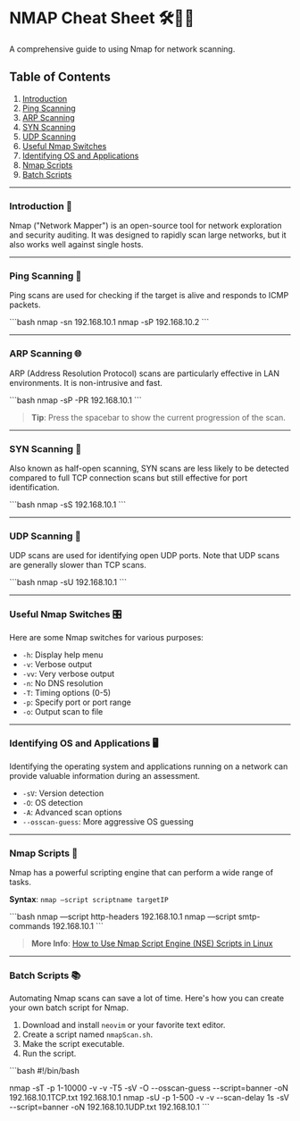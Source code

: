 # NMAP Cheat Sheet 🛠️👨‍💻

A comprehensive guide to using Nmap for network scanning.

## Table of Contents

1. [Introduction](#introduction)
2. [Ping Scanning](#ping-scanning)
3. [ARP Scanning](#arp-scanning)
4. [SYN Scanning](#syn-scanning)
5. [UDP Scanning](#udp-scanning)
6. [Useful Nmap Switches](#useful-nmap-switches)
7. [Identifying OS and Applications](#identifying-os-and-applications)
8. [Nmap Scripts](#nmap-scripts)
9. [Batch Scripts](#batch-scripts)

---

### Introduction 📖

Nmap ("Network Mapper") is an open-source tool for network exploration and security auditing. It was designed to rapidly scan large networks, but it also works well against single hosts.

---

### Ping Scanning 🏓

Ping scans are used for checking if the target is alive and responds to ICMP packets.

\`\`\`bash
nmap -sn 192.168.10.1
nmap -sP 192.168.10.2
\`\`\`

---

### ARP Scanning 🌐

ARP (Address Resolution Protocol) scans are particularly effective in LAN environments. It is non-intrusive and fast.

\`\`\`bash
nmap -sP -PR 192.168.10.1
\`\`\`
> **Tip**: Press the spacebar to show the current progression of the scan.

---

### SYN Scanning 🚀

Also known as half-open scanning, SYN scans are less likely to be detected compared to full TCP connection scans but still effective for port identification.

\`\`\`bash
nmap -sS 192.168.10.1
\`\`\`

---

### UDP Scanning 🚁

UDP scans are used for identifying open UDP ports. Note that UDP scans are generally slower than TCP scans.

\`\`\`bash
nmap -sU 192.168.10.1
\`\`\`

---

### Useful Nmap Switches 🎛️

Here are some Nmap switches for various purposes:

- `-h`: Display help menu
- `-v`: Verbose output
- `-vv`: Very verbose output
- `-n`: No DNS resolution
- `-T`: Timing options (0-5)
- `-p`: Specify port or port range
- `-o`: Output scan to file

---

### Identifying OS and Applications 🖥️

Identifying the operating system and applications running on a network can provide valuable information during an assessment.

- `-sV`: Version detection
- `-O`: OS detection
- `-A`: Advanced scan options
- `--osscan-guess`: More aggressive OS guessing

---

### Nmap Scripts 📜

Nmap has a powerful scripting engine that can perform a wide range of tasks.

**Syntax**: `nmap —script scriptname targetIP`

\`\`\`bash
nmap —script http-headers 192.168.10.1
nmap —script smtp-commands 192.168.10.1
\`\`\`

> **More Info**: [How to Use Nmap Script Engine (NSE) Scripts in Linux](https://www.tecmint.com/use-nmap-script-engine-nse-scripts-in-linux/)

---

### Batch Scripts 📚

Automating Nmap scans can save a lot of time. Here's how you can create your own batch script for Nmap.

1. Download and install `neovim` or your favorite text editor.
2. Create a script named `nmapScan.sh`.
3. Make the script executable.
4. Run the script.

\`\`\`bash
#!/bin/bash

nmap -sT -p 1-10000 -v -v -T5 -sV -O --osscan-guess --script=banner -oN 192.168.10.1TCP.txt 192.168.10.1
nmap -sU -p 1-500 -v -v --scan-delay 1s -sV --script=banner -oN 192.168.10.1UDP.txt 192.168.10.1
\`\`\`

